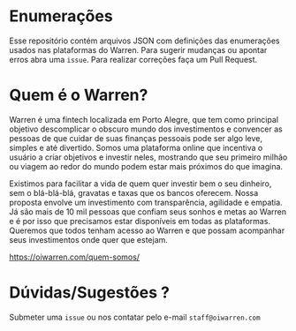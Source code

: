 # Enumerações

Esse repositório contém arquivos JSON com definições das enumerações usados nas plataformas do Warren. Para sugerir mudanças ou apontar erros abra uma `issue`. Para realizar correções faça um Pull Request.


# Quem é o Warren?

Warren é uma fintech localizada em Porto Alegre, que tem como principal objetivo descomplicar o obscuro mundo dos investimentos e convencer as pessoas de que cuidar de suas finanças pessoais pode ser algo leve, simples e até divertido. Somos uma plataforma online que incentiva o usuário a criar objetivos e investir neles, mostrando que seu primeiro milhão ou viagem ao redor do mundo podem estar mais próximos do que imagina.

Existimos para facilitar a vida de quem quer investir bem o seu dinheiro, sem o blá-blá-blá, gravatas e taxas que os bancos oferecem. Nossa proposta envolve um investimento com transparência, agilidade e empatia. Já são mais de 10 mil pessoas que confiam seus sonhos e metas ao Warren e é por isso que precisamos estar disponíveis em todas as plataformas. Queremos que todos tenham acesso ao Warren e que possam acompanhar seus investimentos onde quer que estejam.

https://oiwarren.com/quem-somos/

# Dúvidas/Sugestões ?

Submeter uma `issue` ou nos contatar pelo e-mail `staff@oiwarren.com`

